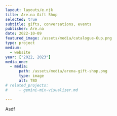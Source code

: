 ```yaml
---
layout: layouts/e.njk
title: Are.na Gift Shop
selected: true
subtitle: gifts, conversations, events
publisher: Are.na
date: 2022-10-09
featured_image: /assets/media/catalogue-6up.png
type: project
medium:
  - website
year: ["2022, 2023"]
media_one:
  - media:
      path: /assets/media/arena-gift-shop.png
      type: image
      alt: TBD
# related_projects:
#     - gemini-mix-visualizer.md

---
```


Asdf